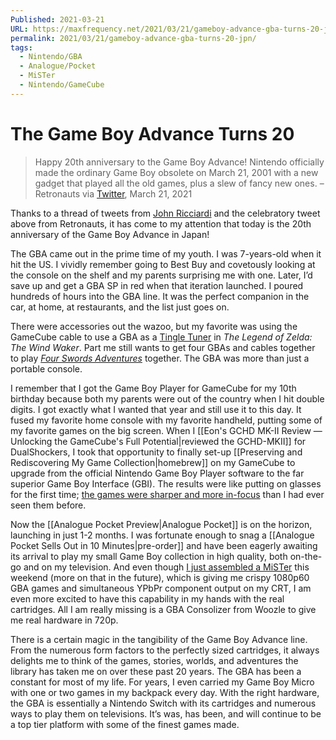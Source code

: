 ```yaml
---
Published: 2021-03-21
URL: https://maxfrequency.net/2021/03/21/gameboy-advance-gba-turns-20-jpn/
permalink: 2021/03/21/gameboy-advance-gba-turns-20-jpn/
tags:
  - Nintendo/GBA
  - Analogue/Pocket
  - MiSTer
  - Nintendo/GameCube
---
```

# The Game Boy Advance Turns 20

> Happy 20th anniversary to the Game Boy Advance! Nintendo officially made the ordinary Game Boy obsolete on March 21, 2001 with a new gadget that played all the old games, plus a slew of fancy new ones. – Retronauts via [Twitter](https://twitter.com/retronauts/status/1373620407530557440), March 21, 2021

Thanks to a thread of tweets from [John Ricciardi](https://twitter.com/johntv/status/1373479390118432770) and the celebratory tweet above from Retronauts, it has come to my attention that today is the 20th anniversary of the Game Boy Advance in Japan!

The GBA came out in the prime time of my youth. I was 7-years-old when it hit the US. I vividly remember going to Best Buy and covetously looking at the console on the shelf and my parents surprising me with one. Later, I’d save up and get a GBA SP in red when that iteration launched. I poured hundreds of hours into the GBA line. It was the perfect companion in the car, at home, at restaurants, and the list just goes on.

There were accessories out the wazoo, but my favorite was using the GameCube cable to use a GBA as a [Tingle Tuner](https://zelda.gamepedia.com/Tingle_Tuner) in *The Legend of Zelda: The Wind Waker*. Part me still wants to get four GBAs and cables together to play *[Four Swords Adventures](https://en.wikipedia.org/wiki/The_Legend_of_Zelda:_Four_Swords_Adventures)* together. The GBA was more than just a portable console.

I remember that I got the Game Boy Player for GameCube for my 10th birthday because both my parents were out of the country when I hit double digits. I got exactly what I wanted that year and still use it to this day. It fused my favorite home console with my favorite handheld, putting some of my favorite games on the big screen. When I [[Eon's GCHD MK-II Review — Unlocking the GameCube's Full Potential|reviewed the GCHD-MKII]] for DualShockers, I took that opportunity to finally set-up [[Preserving and Rediscovering My Game Collection|homebrew]] on my GameCube to upgrade from the official Nintendo Game Boy Player software to the far superior Game Boy Interface (GBI). The results were like putting on glasses for the first time; [the games were sharper and more in-focus](https://youtu.be/RTKUDES0o_M) than I had ever seen them before.

Now the [[Analogue Pocket Preview|Analogue Pocket]] is on the horizon, launching in just 1-2 months. I was fortunate enough to snag a [[Analogue Pocket Sells Out in 10 Minutes|pre-order]] and have been eagerly awaiting its arrival to play my small Game Boy collection in high quality, both on-the-go and on my television. And even though [I just assembled a MiSTer](https://twitter.com/MaxRoberts143/status/1373034678823817216) this weekend (more on that in the future), which is giving me crispy 1080p60 GBA games and simultaneous YPbPr component output on my CRT, I am even more excited to have this capability in my hands with the real cartridges. All I am really missing is a GBA Consolizer from Woozle to give me real hardware in 720p.

There is a certain magic in the tangibility of the Game Boy Advance line. From the numerous form factors to the perfectly sized cartridges, it always delights me to think of the games, stories, worlds, and adventures the library has taken me on over these past 20 years. The GBA has been a constant for most of my life. For years,  I even carried my Game Boy Micro with one or two games in my backpack every day. With the right hardware, the GBA is essentially a Nintendo Switch with its cartridges and numerous ways to play them on televisions. It’s was, has been, and will continue to be a top tier platform with some of the finest games made.